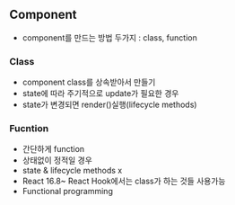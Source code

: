 ## Component
- component를 만드는 방법 두가지 : class, function

### Class
- component class를 상속받아서 만들기
- state에 따라 주기적으로 update가 필요한 경우
- state가 변경되면 render()실행(lifecycle methods)

### Fucntion
- 간단하게 function
- 상태없이 정적일 경우
- state & lifecycle methods x
- React 16.8~ React Hook에서는 class가 하는 것들 사용가능
- Functional programming
